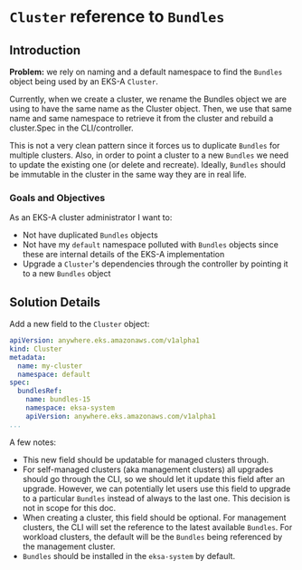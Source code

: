 # `Cluster` reference to `Bundles`

## Introduction

**Problem:** we rely on naming and a default namespace to find the `Bundles` object being used by an EKS-A `Cluster`.

Currently, when we create a cluster, we rename the Bundles object we are using to have the same name as the Cluster object. Then, we use that same name and same namespace to retrieve it from the cluster and rebuild a cluster.Spec in the CLI/controller.

This is not a very clean pattern since it forces us to duplicate `Bundles` for multiple clusters. Also, in order to point a cluster to a new `Bundles` we need to update the existing one (or delete and recreate). Ideally, `Bundles` should be immutable in the cluster in the same way they are in real life.

### Goals and Objectives
As an EKS-A cluster administrator I want to:

* Not have duplicated `Bundles` objects
* Not have my `default` namespace polluted with `Bundles` objects since these are internal details of the EKS-A implementation
* Upgrade a `Cluster`'s dependencies through the controller by pointing it to a new `Bundles` object

## Solution Details

Add a new field to the `Cluster` object:

```yaml
apiVersion: anywhere.eks.amazonaws.com/v1alpha1
kind: Cluster
metadata:
  name: my-cluster
  namespace: default
spec:
  bundlesRef:
    name: bundles-15
    namespace: eksa-system
    apiVersion: anywhere.eks.amazonaws.com/v1alpha1
...
```

A few notes:

* This new field should be updatable for managed clusters through.
* For self-managed clusters (aka management clusters) all upgrades should go through the CLI, so we should let it update this field after an upgrade. However, we can potentially let users use this field to upgrade to a particular `Bundles` instead of always to the last one. This decision is not in scope for this doc.
* When creating a cluster, this field should be optional. For management clusters, the CLI will set the reference to the latest available `Bundles`. For workload clusters, the default will be the `Bundles` being referenced by the management cluster.
* `Bundles` should be installed in the `eksa-system` by default.
